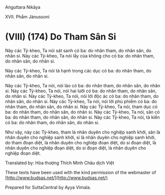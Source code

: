 Aṅguttara Nikāya

XVII. Phẩm Jànussoni

# (VIII) (174) Do Tham Sân Si

Này các Tỷ-kheo, Ta nói sát sanh có ba: do nhân tham, do nhân sân, do nhân si. Này các Tỷ-kheo, Ta nói lấy của không cho có ba: do nhân tham, do nhân sân, do nhân si.

Này các Tỷ-kheo, Ta nói tà hạnh trong các dục có ba: do nhân tham, do nhân sân, do nhân si.

Này các Tỷ-kheo, Ta nói, nói láo có ba: do nhân tham, do nhân sân, do nhân si. Này các Tỷ-kheo, Ta nói, nói hai lưỡi có ba: do nhân tham, do nhân sân, do nhân si. Này các Tỷ-kheo, Ta nói, nói lời độc ác có ba: do nhân tham, do nhân sân, do nhân si. Này các Tỷ-kheo, Ta nói, nói lời phù phiếm có ba: do nhân tham, do nhân sân, do nhân si. Này các Tỷ-kheo, Ta nói, tham dục có ba: do nhân tham, do nhân sân, do nhân si. Này các Tỷ-kheo, Ta nói, sân có ba: do nhân tham, do nhân sân, do nhân si. Này các Tỷ-kheo, Ta nói, tà kiến có ba: do nhân tham, do nhân sân, do nhân si.

Như vậy, này các Tỷ-kheo, tham là nhân duyên cho nghiệp sanh khởi, sân là nhân duyên cho nghiệp sanh khởi, si là nhân duyên cho nghiệp sanh khởi, do tham đoạn diệt, là nhân duyên cho nghiệp đoạn diệt, do si đoạn diệt, là nhân duyên cho nghiệp đoạn diệt, do si đoạn diệt, là nhân duyên cho nghiệp đoạn diệt.

Translated by: Hòa thượng Thích Minh Châu dịch Việt

These texts have been used with the kind permission of the webmaster of [http://www.budsas.net/](http://www.budsas.net/)

Prepared for SuttaCentral by Ayya Vimala.